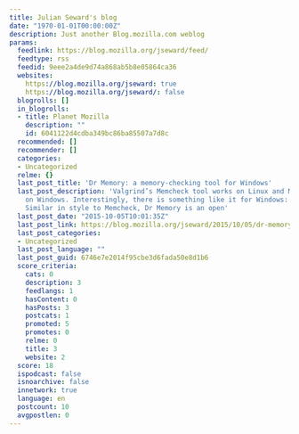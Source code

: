 ```yaml
---
title: Julian Seward's blog
date: "1970-01-01T00:00:00Z"
description: Just another Blog.mozilla.com weblog
params:
  feedlink: https://blog.mozilla.org/jseward/feed/
  feedtype: rss
  feedid: 9eee2a4de9d74a868ab5b8e05864ca36
  websites:
    https://blog.mozilla.org/jseward: true
    https://blog.mozilla.org/jseward/: false
  blogrolls: []
  in_blogrolls:
  - title: Planet Mozilla
    description: ""
    id: 6041122d4cdba349bc86ba85507a7d8c
  recommended: []
  recommender: []
  categories:
  - Uncategorized
  relme: {}
  last_post_title: 'Dr Memory: a memory-checking tool for Windows'
  last_post_description: 'Valgrind’s Memcheck tool works on Linux and MacOS, but not
    on Windows. Interestingly, there is something like it for Windows: “Dr Memory”. 
    Similar in style to Memcheck, Dr Memory is an open'
  last_post_date: "2015-10-05T10:01:35Z"
  last_post_link: https://blog.mozilla.org/jseward/2015/10/05/dr-memory-a-memory-checking-tool-for-windows/
  last_post_categories:
  - Uncategorized
  last_post_language: ""
  last_post_guid: 6746e7e2014f95cbe3d6fada50e8d1b6
  score_criteria:
    cats: 0
    description: 3
    feedlangs: 1
    hasContent: 0
    hasPosts: 3
    postcats: 1
    promoted: 5
    promotes: 0
    relme: 0
    title: 3
    website: 2
  score: 18
  ispodcast: false
  isnoarchive: false
  innetwork: true
  language: en
  postcount: 10
  avgpostlen: 0
---
```

